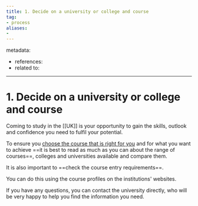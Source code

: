 ```yaml
---
title: 1. Decide on a university or college and course
tag:
- process
aliases:
- 
---
```


metadata:
- references:
- related to:

---

# 1. Decide on a university or college and course

Coming to study in the [[UK]] is your opportunity to gain the skills, outlook and confidence you need to fulfil your potential.  

To ensure you [choose the course that is right for you](https://study-uk.britishcouncil.org/options/find-course) and for what you want to achieve ==it is best to read as much as you can about the range of courses==, colleges and universities available and compare them. 

It is also important to ==check the course entry requirements==. 

You can do this using the course profiles on the institutions' websites. 

If you have any questions, you can contact the university directly, who will be very happy to help you find the information you need.

